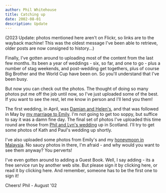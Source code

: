 ```yaml
---
author: Phil Whitehouse
title: Catching up
date: 2002-08-01
description: Update
---
```


(2023 Update: photos mentioned here aren't on Flickr, so links are to the wayback machine! This was the oldest message I've been able to retrieve, older posts are now consigned to history...)

Finally, I've gotten around to uploading most of the content from the last few months. Its been a year of weddings - six, so far, and one to go - plus a number of stag weekends, and post-wedding get togethers, plus of course Big Brother and the World Cup have been on. So you'll understand that I've been busy.

But now you can check out the photos. The thought of doing so many photos put me off the job until now, so I've just uploaded some of the best. If you want to see the rest, let me know in person and I'll lend you them!

The first wedding, in April, was [Damian and Helen's](https://web.archive.org/web/20021005063541fw_/http://www.philwhitehouse.com/mcphun/index.htm), and that was followed in May by [my marriage to Emily](https://web.archive.org/web/20021005064707fw_/http://www.philwhitehouse.com/wedding/index.htm). I'm not going to get too soppy, but suffice to say it was a damn fine day. The final set of photos I've uploaded this time round are those from [Phil and Lyn's wedding](https://web.archive.org/web/20021209102923fw_/http://www.philwhitehouse.com/strahan/index.htm) up in Scotland. I'll try to get some photos of Kath and Paul's wedding up shortly.

I've also uploaded some photos from Emily's and my [honeymoon in Malaysia](https://web.archive.org/web/20021209102836fw_/http://www.philwhitehouse.com/malaysia/index.htm). No saucy photos in there, I'm afraid - and why would you want to see them anyway? You perverts!

I've even gotten around to adding a Guest Book. Well, I say adding - its a free service run by another web site. But please sign it by clicking here, or read it by clicking here. And remember, someone has to be the first one to sign it!

Cheers!
Phil - August '02
